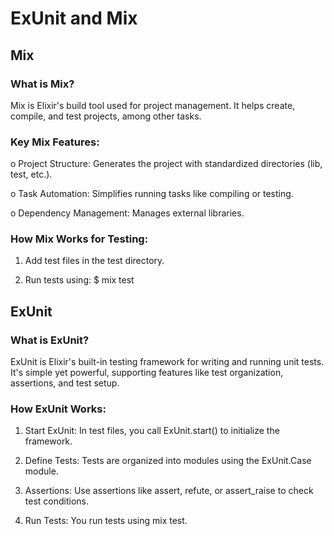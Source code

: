 
# ExUnit and Mix


## Mix

### What is Mix?

Mix is Elixir's build tool used for project management. It helps create, compile, and test projects, among other tasks.


### Key Mix Features:

o	Project Structure: Generates the project with standardized directories (lib, test, etc.).

o	Task Automation: Simplifies running tasks like compiling or testing.

o	Dependency Management: Manages external libraries.


### How Mix Works for Testing:

1.	Add test files in the test directory.

2.	Run tests using: $ mix test


## ExUnit


### What is ExUnit?

ExUnit is Elixir's built-in testing framework for writing and running unit tests. It's simple yet powerful, supporting features like test organization, assertions, and test setup.

### How ExUnit Works:

1.	Start ExUnit: In test files, you call ExUnit.start() to initialize the framework.

2.	Define Tests: Tests are organized into modules using the ExUnit.Case module.

3.	Assertions: Use assertions like assert, refute, or assert_raise to check test conditions.

4.	Run Tests: You run tests using mix test.

